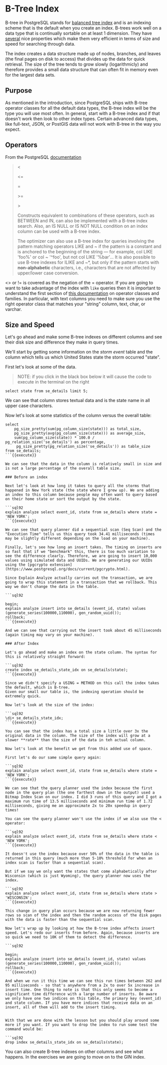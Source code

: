 # B-Tree Index
B-tree in PostgreSQL stands for [balanced tree index](https://en.wikipedia.org/wiki/B-tree) and is an indexing scheme that is the default when you create an index. B-trees work well on a data type that is continually sortable on at least 1 dimension. They have [several](https://use-the-index-luke.com/sql/anatomy/the-tree) nice properties which make them very efficient in terms of size and speed for searching through data. 

The index creates a data structure made up of nodes, branches, and leaves (the final pages on disk to access) that divides up the data for quick retrieval. The size of the tree tends to grow slowly (logarithmicly) and therefore provides a small data structure that can often fit in memory even for the largest data sets. 

## Purpose

As mentioned in the introduction, since PostgreSQL ships with B-tree operator classes for all the default data types, the B-tree index will be the type you will use most often. In general, start with a B-tree index and if that doesn't work then look to other index types. Certain advanced data types, like full-text, JSON, or PostGIS data will not work with B-tree in the way you expect. 

## Operators
From the PostgreSQL [documentation](https://www.postgresql.org/docs/12/indexes-types.html)

> <
>
> <=
>
> =
>
> \>=
>
> \>
>
> Constructs equivalent to combinations of these operators, such as BETWEEN and IN, can also be implemented with a B-tree index search. Also, an IS NULL or IS NOT NULL condition on an index column can be used with a B-tree index.
>
>The optimizer can also use a B-tree index for queries involving the pattern matching operators LIKE and ~ if the pattern is a constant and is anchored to the beginning of the string — for example, col LIKE 'foo%' or col ~ '^foo', but not col LIKE '%bar'... It is also possible to use B-tree indexes for ILIKE and ~*, but only if the pattern starts with **non-alphabetic** characters, i.e., characters that are not affected by upper/lower case conversion.

<> or != is covered as the negation of the = operator. If you are going to want to take advantage of the index with `like` queries then it is important to understand the first section of [this documentation](https://www.postgresql.org/docs/12/indexes-opclass.html) on operator classes and families. In particular, with text columns you need to make sure you use the right operator class that matches your "string" column, text, char, or varchar.

## Size and Speed  

Let's go ahead and make some B-tree indexes on different columns and see their disk size and difference they make in query times. 


We'll start by getting some information on the *storm event* table and the column which tells us which United States state the storm occurred "state". 

First let's look at some of the data.

> NOTE: if you click in the black box below it will cause the code to execute in the terminal on the right

```sql92
select state from se_details limit 5;
``` 

We can see that column stores textual data and is the state name in all upper case characters.

Now let's look at some statistics of the column versus the overall table:

```sql92
select
    pg_size_pretty(sum(pg_column_size(state))) as total_size,
    pg_size_pretty(avg(pg_column_size(state))) as average_size,
    sum(pg_column_size(state)) * 100.0 / pg_relation_size('se_details') as percentage,
     pg_size_pretty(pg_relation_size('se_details')) as table_size 
from se_details;
```{{execute}}

We can see that the data in the column is relatively small in size and is not a large percentage of the overall table size. 

### Before an index

Next let's look at how long it takes to query all the storms that happened in New York state (the state where I grew up). We are adding an index to this column because people may often want to query based on their home state or sort the output by the state. 

```sql92
explain analyze select event_id, state from se_details where state = 'NEW YORK';
```{{execute}}

We can see that query planner did a sequential scan (Seq Scan) and the "Execution Time" tells us this query took 34.41 milliseconds (times may be slightly different depending on the load on your machine). 

Finally, let's see how long an insert takes. The timing on inserts are so fast that if we "benchmark" this, there is too much variation to see the difference clearly. Therefore, we are going to insert 10,000 values using simulated data and UUIDs. We are generating our UUIDs using the [pgcrypto extension](https://www.postgresql.org/docs/current/pgcrypto.html).

Since Explain Analyze actually carries out the transaction, we are going to wrap this statement in a transaction that we rollback. This way we don't change the data in the table.

```sql92

begin;
explain analyze insert into se_details (event_id, state) values (generate_series(100000,110000), gen_random_uuid());
rollback;
```{{execute}}

And we can see that carrying out the insert took about 45 milliseconds (again timing may vary on your machine). 

### After Index

Let's go ahead and make an index on the state column. The syntax for this is relatively straight forward:

```sql92
create index se_details_state_idx on se_details(state);  
```{{execute}}

Since we didn't specify a USING = METHOD on this call the index takes the default, which is B-tree.
Given our small our table is, the indexing operation should be extremely quick. 

Now let's look at the size of the index:

```sql92
\di+ se_details_state_idx;
```{{execute}}

You can see that the index has a total size a little over 3x the original data in the column. The size of the index will grow at a slower **rate** than the size of the data in teh actual column. 

Now let's look at the benefit we get from this added use of space.

First let's do our same simple query again:

```sql92
explain analyze select event_id, state from se_details where state = 'NEW YORK';
```{{execute}}

We can see that the query planner used the index because the first node in the query plan (the one farthest down in the output) used a Bitmap Index Scan on our index. I did 3 runs of this query and I got a maximum run time of 13.5 milliseconds and minimum run time of 1.72 milliseconds, giving me an approximate 2x to 20x speedup in query times!

You can see the query planner won't use the index if we also use the < operator:

```sql92
explain analyze select event_id, state from se_details where state < 'NEW YORK';
```{{execute}}

It doesn't use the index because over 50% of the data in the table is returned in this query (much more than 5-10% threshold for when an index scan is faster than a sequential scan).

But if we say we only want the states that come alphabetically after Wisconsin (which is just Wyoming), the query planner now uses the index.

```sql92
explain analyze select event_id, state from se_details where state >  'WISCONSIN';
```{{execute}}

This change in query plan occurs because we are now returning fewer rows so scan of the index and then the random access of the disk pages with the data is faster than the sequential scan.

Now let's wrap up by looking at how the B-tree index affects insert speed. Let's redo our inserts from before. Again, because inserts are so quick we need to 10K of them to detect the difference. 

```sql92

begin;
explain analyze insert into se_details (event_id, state) values (generate_series(100000,110000), gen_random_uuid());
rollback;
```{{execute}}

And when we run it this time we can see this run times between 262 and 95 milliseconds - so that's anywhere from a 2x to over 5x increase in insert time. One thing to note is that this only seems to become a significant time difference with a large number of inserts. Be aware we only have one two indices on this table, the primary key (event_id) and state column. If you have more indices that receive data on an insert, all of them will add to the insert timing. 


With that we are done with the lesson but you should play around some more if you want. If you want to drop the index to run some test the command would be:

```sql92
drop index se_details_state_idx on se_details(state);
```  
 
You can also create B-tree indexes on other columns and see what happens. In the exercises we are going to move on to the GIN index.
 